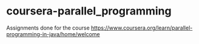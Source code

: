 # coursera-parallel_programming
Assignments done for the course https://www.coursera.org/learn/parallel-programming-in-java/home/welcome
